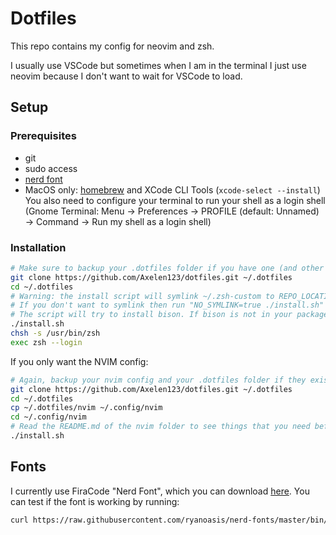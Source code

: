 # Dotfiles
This repo contains my config for neovim and zsh.

I usually use VSCode but sometimes when I am in the terminal I just use neovim because I don't want to wait for VSCode to load.

## Setup
### Prerequisites
- git
- sudo access
- [nerd font](#fonts)
- MacOS only: [homebrew](https://brew.sh) and XCode CLI Tools (`xcode-select --install`)
You also need to configure your terminal
to run your shell as a login shell (Gnome Terminal: Menu -> Preferences -> PROFILE (default: Unnamed) -> Command -> Run my shell as a login shell)

### Installation
```sh
# Make sure to backup your .dotfiles folder if you have one (and other files too incase something goes wrong)
git clone https://github.com/Axelen123/dotfiles.git ~/.dotfiles
cd ~/.dotfiles
# Warning: the install script will symlink ~/.zsh-custom to REPO_LOCATION/.zsh-custom and ~/.config/nvim to REPO_LOCATION/nvim
# If you don't want to symlink then run "NO_SYMLINK=true ./install.sh" instead.
# The script will try to install bison. If bison is not in your package repository then run "NO_BISON=true ./install.sh" instead.
./install.sh
chsh -s /usr/bin/zsh
exec zsh --login
```

If you only want the NVIM config:
```sh
# Again, backup your nvim config and your .dotfiles folder if they exist
git clone https://github.com/Axelen123/dotfiles.git ~/.dotfiles
cd ~/.dotfiles
cp ~/.dotfiles/nvim ~/.config/nvim
cd ~/.config/nvim
# Read the README.md of the nvim folder to see things that you need before running install script (they are automatically installed with the install script in the root of the repo)
./install.sh
```

## Fonts
I currently use FiraCode "Nerd Font", which you can download [here](https://github.com/ryanoasis/nerd-fonts/releases/latest). You can test if the font is working by running:

```sh
curl https://raw.githubusercontent.com/ryanoasis/nerd-fonts/master/bin/scripts/test-powerlines.sh | bash
```
